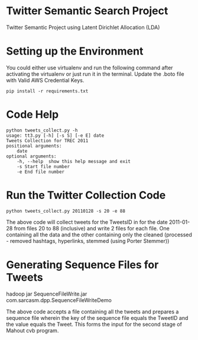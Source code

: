 Twitter Semantic Search Project 
===========

Twitter Semantic Project using Latent Dirichlet Allocation (LDA)

Setting up the Environment
====
You could either use virtualenv and run the following command after activating the virtualenv or just run it in the terminal. Update the .boto file with Valid AWS Credential Keys.
    
    pip install -r requirements.txt
    
    
Code Help
====
    python tweets_collect.py -h
    usage: tt3.py [-h] [-s S] [-e E] date
    Tweets Collection for TREC 2011
    positional arguments:
        date
    optional arguments:
        -h, --help  show this help message and exit
        -s Start file number
        -e End file number


Run the Twitter Collection Code
====

    python tweets_collect.py 20110128 -s 20 -e 88
  
The above code will collect tweets for the TweetsID in for the date 2011-01-28 from files 20 to 88 (inclusive) and write 2 files for each file. One containing all the data and the other containing only the cleaned (processed - removed hashtags, hyperlinks, stemmed (using Porter Stemmer))

Generating Sequence Files for Tweets
====

   hadoop jar SequenceFileWrite.jar com.sarcasm.dpp.SequenceFileWriteDemo <InputFileNameContainingAllTweets> <OutputSeqFileName>
   
 The above code accepts a file containing all the tweets and prepares a sequence file wherein the key of the sequence file equals the TweetID and the value equals the Tweet. This forms the input for the second stage of Mahout cvb program.  
